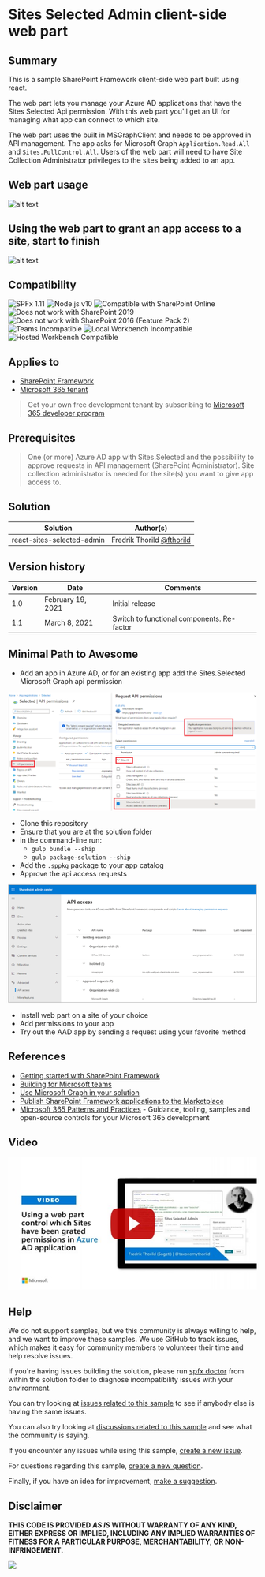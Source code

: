 # Sites Selected Admin client-side web part

## Summary

This is a sample SharePoint Framework client-side web part built using react.

The web part lets you manage your Azure AD applications that have the Sites Selected Api permission. With this web part you'll get an UI for managing what app can connect to which site.

The web part uses the built in MSGraphClient and needs to be approved in API management. The app asks for Microsoft Graph `Application.Read.All` and `Sites.FullControl.All`. Users of the web part will need to have Site Collection Administrator privileges to the sites being added to an app.

## Web part usage

![alt text][Webpart in action]

[Webpart in action]: ./assets/sites-manager-demo.gif "Sites Selected Manager in action"

## Using the web part to grant an app access to a site, start to finish

![alt text][Webpart in action - Visual Studio]

[Webpart in action - Visual Studio]: ./assets/vsDemo.gif "Sites Selected Manager Demo"

## Compatibility

![SPFx 1.11](https://img.shields.io/badge/SPFx-1.11.0-green.svg)
![Node.js v10](https://img.shields.io/badge/Node.js-v10-green.svg)
![Compatible with SharePoint Online](https://img.shields.io/badge/SharePoint%20Online-Compatible-green.svg)
![Does not work with SharePoint 2019](https://img.shields.io/badge/SharePoint%20Server%202019-Incompatible-red.svg "SharePoint Server 2019 requires SPFx 1.4.1 or lower")
![Does not work with SharePoint 2016 (Feature Pack 2)](https://img.shields.io/badge/SharePoint%20Server%202016%20(Feature%20Pack%202)-Incompatible-red.svg "SharePoint Server 2016 Feature Pack 2 requires SPFx 1.1")
![Teams Incompatible](https://img.shields.io/badge/Teams-Incompatible-lightgrey.svg)
![Local Workbench Incompatible](https://img.shields.io/badge/Local%20Workbench-Incompatible-red.svg "The solution requires access to Microsoft Graph")
![Hosted Workbench Compatible](https://img.shields.io/badge/Hosted%20Workbench-Compatible-green.svg)

## Applies to

- [SharePoint Framework](https://aka.ms/spfx)
- [Microsoft 365 tenant](https://docs.microsoft.com/en-us/sharepoint/dev/spfx/set-up-your-developer-tenant)

> Get your own free development tenant by subscribing to [Microsoft 365 developer program](http://aka.ms/o365devprogram)

## Prerequisites

> One (or more) Azure AD app with Sites.Selected and the possibility to approve requests in API management (SharePoint Administrator). Site collection administrator is needed for the site(s) you want to give app access to.

## Solution

Solution|Author(s)
--------|---------
react-sites-selected-admin | Fredrik Thorild [@fthorild](https://twitter.com/fthorild)

## Version history

Version|Date|Comments
-------|----|--------
1.0|February 19, 2021|Initial release
1.1|March 8, 2021|Switch to functional components. Re-factor

## Minimal Path to Awesome

- Add an app in Azure AD, or for an existing app add the Sites.Selected Microsoft Graph api permission

![alt text](./assets/aad-appreg.png "AAD app reg")

- Clone this repository
- Ensure that you are at the solution folder
- in the command-line run:
  - `gulp bundle --ship`
  - `gulp package-solution --ship`
- Add the `.sppkg` package to your app catalog
- Approve the api access requests

![alt text](./assets/api-access-page.png "API Management")

- Install web part on a site of your choice
- Add permissions to your app
- Try out the AAD app by sending a request using your favorite method  

## References

- [Getting started with SharePoint Framework](https://docs.microsoft.com/en-us/sharepoint/dev/spfx/set-up-your-developer-tenant)
- [Building for Microsoft teams](https://docs.microsoft.com/en-us/sharepoint/dev/spfx/build-for-teams-overview)
- [Use Microsoft Graph in your solution](https://docs.microsoft.com/en-us/sharepoint/dev/spfx/web-parts/get-started/using-microsoft-graph-apis)
- [Publish SharePoint Framework applications to the Marketplace](https://docs.microsoft.com/en-us/sharepoint/dev/spfx/publish-to-marketplace-overview)
- [Microsoft 365 Patterns and Practices](https://aka.ms/m365pnp) - Guidance, tooling, samples and open-source controls for your Microsoft 365 development

## Video

[![Using a web part to control which Sites have been grated permissions in Azure AD application](./assets/video-thumbnail.jpg)](https://www.youtube.com/watch?v=afwLIS77h8Y "Using a web part to control which Sites have been grated permissions in Azure AD application")
  
## Help

We do not support samples, but we this community is always willing to help, and we want to improve these samples. We use GitHub to track issues, which makes it easy for  community members to volunteer their time and help resolve issues.

If you're having issues building the solution, please run [spfx doctor](https://pnp.github.io/cli-microsoft365/cmd/spfx/spfx-doctor/) from within the solution folder to diagnose incompatibility issues with your environment.

You can try looking at [issues related to this sample](https://github.com/pnp/sp-dev-fx-webparts/issues?q=label%3Areact-content-query-online) to see if anybody else is having the same issues.

You can also try looking at [discussions related to this sample](https://github.com/pnp/sp-dev-fx-webparts/discussions?discussions_q=react-content-query-online) and see what the community is saying.

If you encounter any issues while using this sample, [create a new issue](https://github.com/pnp/sp-dev-fx-webparts/issues/new?assignees=&labels=Needs%3A+Triage+%3Amag%3A%2Ctype%3Abug-suspected%2Csample%3A%20react-content-query-online&template=bug-report.yml&sample=react-content-query-online&authors=@fthorild&title=react-content-query-online%20-%20).

For questions regarding this sample, [create a new question](https://github.com/pnp/sp-dev-fx-webparts/issues/new?assignees=&labels=Needs%3A+Triage+%3Amag%3A%2Ctype%3Aquestion%2Csample%3A%20react-content-query-online&template=question.yml&sample=react-content-query-online&authors=@fthorild&title=react-content-query-online%20-%20).

Finally, if you have an idea for improvement, [make a suggestion](https://github.com/pnp/sp-dev-fx-webparts/issues/new?assignees=&labels=Needs%3A+Triage+%3Amag%3A%2Ctype%3Aenhancement%2Csample%3A%20react-content-query-online&template=question.yml&sample=react-content-query-online&authors=@fthorild&title=react-content-query-online%20-%20).

## Disclaimer

**THIS CODE IS PROVIDED *AS IS* WITHOUT WARRANTY OF ANY KIND, EITHER EXPRESS OR IMPLIED, INCLUDING ANY IMPLIED WARRANTIES OF FITNESS FOR A PARTICULAR PURPOSE, MERCHANTABILITY, OR NON-INFRINGEMENT.**


<img src="https://telemetry.sharepointpnp.com/sp-dev-fx-webparts/samples/react-content-query-online" />
